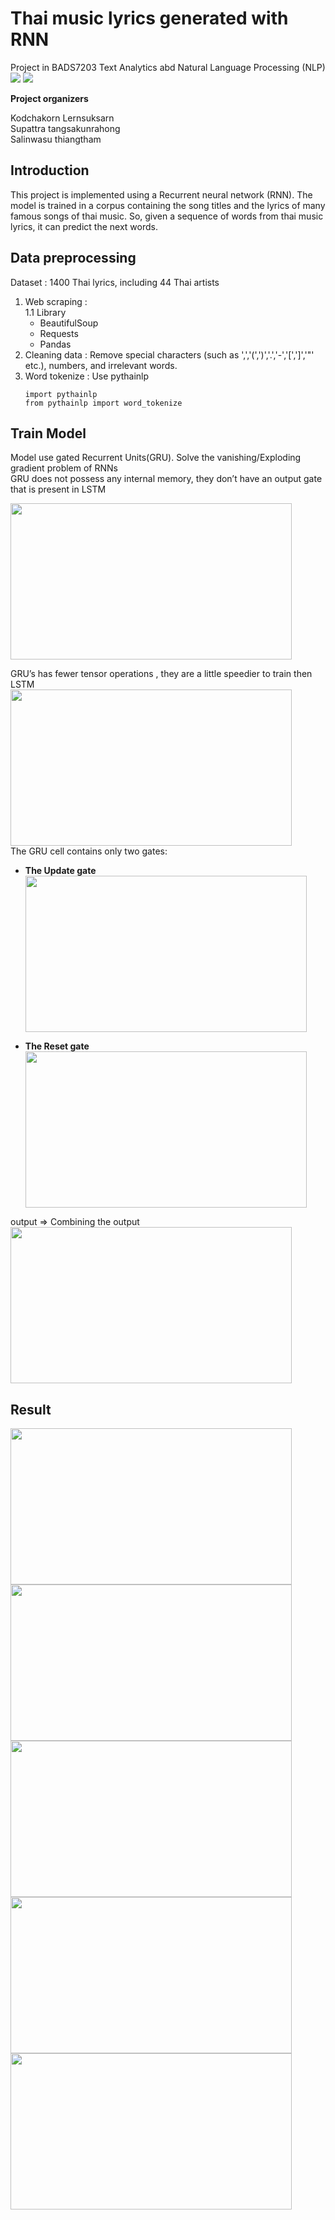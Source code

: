 # Thai music lyrics generated with RNN  
Project  in BADS7203 Text Analytics abd Natural Language Processing (NLP)  
[![](https://img.shields.io/badge/-RNN-blue)](#) [![](https://img.shields.io/badge/-GRU-green)](#)  
  
**Project organizers**  
  
Kodchakorn Lernsuksarn  
Supattra tangsakunrahong  
Salinwasu thiangtham  

## Introduction
This project is implemented using a Recurrent neural network (RNN). The model is trained in a corpus containing the song titles and the lyrics of many famous songs of thai music. So, given a sequence of words from thai music lyrics, it can predict the next words.  

## Data preprocessing
Dataset : 1400 Thai lyrics, including 44 Thai artists  
1. Web scraping :  
   1.1 Library  
      - BeautifulSoup  
      - Requests  
      - Pandas  
3. Cleaning data : Remove special characters (such as ',','(',')','.','-','[',']','"' etc.), numbers, and irrelevant words.  
4. Word tokenize : Use pythainlp   
      ```
      import pythainlp
      from pythainlp import word_tokenize
      ```
  
## Train Model  
Model use gated Recurrent Units(GRU). Solve the vanishing/Exploding gradient problem of RNNs  
GRU does not possess any internal memory, they don’t have an output gate that is present in LSTM  
  
<img src="https://github.com/KodchakornL/Thai-music-lyrics-generated-with-RNN/blob/main/slide_ppt/picture_No.1.png" width="450" height="250" />  
  
GRU’s has fewer tensor operations , they are a little speedier to train then LSTM  
<img src="https://github.com/KodchakornL/Thai-music-lyrics-generated-with-RNN/blob/main/slide_ppt/picture_No.2.png" width="450" height="250" />  
The GRU cell contains only two gates:  
  
   - **The Update gate**  
         <img src="https://github.com/KodchakornL/Thai-music-lyrics-generated-with-RNN/blob/main/slide_ppt/picture_No.3.png" width="450" height="250" />  
  
   - **The Reset gate**  
        <img src="https://github.com/KodchakornL/Thai-music-lyrics-generated-with-RNN/blob/main/slide_ppt/picture_No.6.png" width="450" height="250" />  
  
output => Combining the output  
        <img src="https://github.com/KodchakornL/Thai-music-lyrics-generated-with-RNN/blob/main/slide_ppt/picture_No.9.png" width="450" height="250" />  



## Result  
<img src="https://github.com/KodchakornL/Thai-music-lyrics-generated-with-RNN/blob/main/slide_ppt/picture_No.10.png" width="450" height="250" /> <img src="https://github.com/KodchakornL/Thai-music-lyrics-generated-with-RNN/blob/main/slide_ppt/picture_No.11.png" width="450" height="250" />  
<img src="https://github.com/KodchakornL/Thai-music-lyrics-generated-with-RNN/blob/main/slide_ppt/picture_No.12.png" width="450" height="250" /> <img src="https://github.com/KodchakornL/Thai-music-lyrics-generated-with-RNN/blob/main/slide_ppt/picture_No.13.png" width="450" height="250" />  
<img src="https://github.com/KodchakornL/Thai-music-lyrics-generated-with-RNN/blob/main/slide_ppt/picture_No.14.png" width="450" height="250" />  
